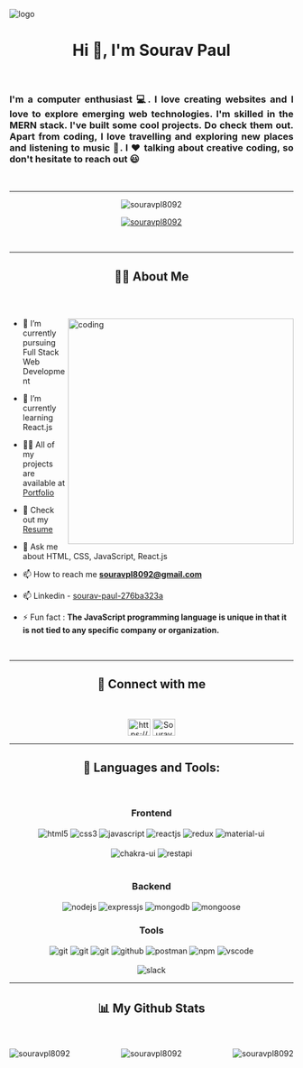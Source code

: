 ![logo](https://github.com/souravpl8092/souravpl8092/blob/main/iFull%20stack%20web%20Developer%20(1).png)
<h1 align="center">Hi 👋, I'm Sourav Paul</h1>
<br/>
<h3 align="justify">I'm a computer enthusiast 💻. I love creating websites and I love to explore emerging web technologies. I'm skilled in the MERN stack. I've built some cool projects. Do check them out. Apart from coding, I love travelling and exploring new places and listening to music 🎵. I ♥️ talking about creative coding, so don't hesitate to reach out 😃</h3>
<br/>
<hr/>

<p align="center"> <img src="https://komarev.com/ghpvc/?username=souravpl8092&label=Profile%20views&color=0e75b6&style=flat" alt="souravpl8092" /> </p>

<p align="center"> <a href="https://github.com/ryo-ma/github-profile-trophy"><img src="https://github-profile-trophy.vercel.app/?username=souravpl8092" alt="souravpl8092" /></a> </p>
<br/>
<hr/>
<h2 align="center">🙋‍♂️ About Me</h2>
<br/>

<p align="left"> <a href="https://twitter.com/" target="blank"><img src="https://img.shields.io/twitter/follow/?logo=twitter&style=for-the-badge" alt="" /></a> </p>
<img align="right" alt="coding" width="400" src="https://media0.giphy.com/media/qgQUggAC3Pfv687qPC/giphy.gif">

- 🔭 I’m currently pursuing Full Stack Web Development

- 🌱 I’m currently learning React.js

- 👨‍💻 All of my projects are available at [Portfolio](https://souravpl8092.github.io/)

- 📄 Check out my [Resume](https://drive.google.com/file/d/1BtlCp0aiUlaiP5yReW94bd1zuMLCXAFW/view)

- 💬 Ask me about HTML, CSS, JavaScript, React.js

- 📫 How to reach me **souravpl8092@gmail.com**

- 📫 Linkedin - [sourav-paul-276ba323a](https://www.linkedin.com/in/sourav-paul-276ba323a/)

- ⚡ Fun fact : **The JavaScript programming language is unique in that it is not tied to any specific company or organization.**
<br/>
<hr/>

<h2 align="center">📱 Connect with me</h2>
<br />
<p align="center">
<a href="https://www.linkedin.com/in/sourav-paul-276ba323a/" target="blank"><img align="center" src="https://raw.githubusercontent.com/rahuldkjain/github-profile-readme-generator/master/src/images/icons/Social/linked-in-alt.svg" alt="https://www.linkedin.com/in/sourav-paul-276ba323a/" height="30" width="40" /></a>
  <a href="https://twitter.com/Souravpl500" target="blank"><img align="center" src="https://raw.githubusercontent.com/rahuldkjain/github-profile-readme-generator/master/src/images/icons/Social/twitter.svg" alt="Sourav Paul" height="30" width="40" /></a>
</p>
<hr/>
<h2 align="center">🚀 Languages and Tools:</h2>
<br/>
<div align="center"> 
<div align="center"><h3 align="center">Frontend</h3>
<img src="https://img.shields.io/badge/html5-%23E34F26.svg?style=for-the-badge&logo=html5&logoColor=white" align="center" alt="html5">
<img src = "https://img.shields.io/badge/css3-%231572B6.svg?style=for-the-badge&logo=css3&logoColor=white" align="center" alt="css3">
<img src ="https://img.shields.io/badge/javascript-%23323330.svg?style=for-the-badge&logo=javascript&logoColor=%23F7DF1E" align="center" alt="javascript">
<img src="https://img.shields.io/badge/React-20232A?style=for-the-badge&logo=react&logoColor=61DAFB"  align="center" alt="reactjs" />
<img src="https://img.shields.io/badge/Redux-593D88?style=for-the-badge&logo=redux&logoColor=white"  align="center" alt="redux" />
<img src="https://img.shields.io/badge/Material%20UI-007FFF?style=for-the-badge&logo=mui&logoColor=white"  align="center" alt="material-ui"/>
<br/>
<br/>
  <img src = "https://img.shields.io/badge/chakra ui-%234ED1C5.svg?style=for-the-badge&logo=chakraui&logoColor=white" align="center" alt="chakra-ui"/>
  <img src="https://img.shields.io/badge/rest api-%23000000.svg?style=for-the-badge&logo=flask&logoColor=white" align="center" alt="restapi"/>
</div>
 <br/>
  <div align="center"><h3 align="center">Backend</h3> 
<img src="https://img.shields.io/badge/Node.js-339933?style=for-the-badge&logo=nodedotjs&logoColor=white" align="center" alt="nodejs" />
<img src="https://img.shields.io/badge/Express.js-000000?style=for-the-badge&logo=express&logoColor=white" align="center" alt="expressjs"/>
<img src="https://img.shields.io/badge/MongoDB-4EA94B?style=for-the-badge&logo=mongodb&logoColor=white" align="center" alt="mongodb"/>
<img src="https://img.shields.io/badge/mongoose-%2300f.svg?style=for-the-badge&logo=fastify&logoColor=white" align="center" alt="mongoose"/>
 </div>
  <div align="center"><h3 align="center">Tools</h3> 
   <img src="https://img.shields.io/badge/heroku-%23430098.svg?style=for-the-badge&logo=heroku&logoColor=white" align="center" alt="git"/>
   <img src="https://img.shields.io/badge/netlify-%23000000.svg?style=for-the-badge&logo=netlify&logoColor=#00C7B7" align="center" alt="git"/>
   <img src="https://img.shields.io/badge/vercel-%23000000.svg?style=for-the-badge&logo=vercel&logoColor=whit" align="center" alt="git"/>
<img src="https://img.shields.io/badge/GitHub-100000?style=for-the-badge&logo=github&logoColor=white"  align="center" alt="github"/>
<img src ="https://img.shields.io/badge/Postman-FF6C37?style=for-the-badge&logo=postman&logoColor=white" align="center" alt="postman">
<img src = "https://img.shields.io/badge/NPM-%23000000.svg?style=for-the-badge&logo=npm&logoColor=white" align="center" alt="npm">
<img src="https://img.shields.io/badge/Visual%20Studio-5C2D91.svg?style=for-the-badge&logo=visual-studio&logoColor=white"  align="center" alt="vscode"/>
<br/>
<br/>
   <img src="https://img.shields.io/badge/Slack-4A154B?style=for-the-badge&logo=slack&logoColor=white" align="center" alt="slack"/>
 </div>
</div>
<hr/>
<h2 align="center">📊 My Github Stats</h2>
<br/> 
<br/> 
<div align="center">
<img align="left" src="https://github-readme-stats.vercel.app/api?username=souravpl8092&show_icons=true&locale=en" alt="souravpl8092" />
<img align="right" src="https://github-readme-streak-stats.herokuapp.com/?user=souravpl8092&" alt="souravpl8092" w="10%" />
<img align="center" src="https://github-readme-stats.vercel.app/api/top-langs?username=souravpl8092&show_icons=true&locale=en&layout=compact" alt="souravpl8092" />
</div>
